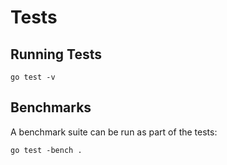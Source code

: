 # Tests

## Running Tests

```
go test -v
```

## Benchmarks

A benchmark suite can be run as part of the tests:
```
go test -bench .
```
